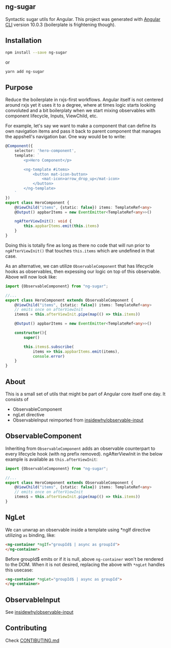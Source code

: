 ## ng-sugar
Syntactic sugar utils for Angular.
This project was generated with [Angular CLI](https://github.com/angular/angular-cli) version 10.0.3 (boilerplate is frightening though).

## Installation

```bash
npm install --save ng-sugar
```

or

```bash
yarn add ng-sugar
```

## Purpose

Reduce the boilerplate in rxjs-first workflows. Angular itself is not centered around rxjs yet it uses it to a degree, where at times logic starts looking convoluted and a bit boilerplaty when we start mixing observables with component lifecycle, Inputs, ViewChild, etc.

For example, let's say we want to make a component that can define its own navigation items and pass it back to parent component that manages the appshell's navigation bar. One way would be to write:

```ts
@Component({
    selector: 'hero-component',
    template: `
        <p>Hero Component</p>

        <ng-template #items>
            <button mat-icon-button>
                <mat-icon>arrow_drop_up</mat-icon>
            </button>
        </ng-template>
    `
})
export class HeroComponent {
    @ViewChild("items", {static: false}) items: TemplateRef<any>
    @Output() appbarItems = new EventEmitter<TemplateRef<any>>()

    ngAfterViewInit(): void { 
        this.appbarItems.emit(this.items)
    }
}
```

Doing this is totally fine as long as there no code that will run prior to `ngAfterViewInit()`  that touches `this.items` which are undefined in that case.

As an alternative, we can utilize `ObservableComponent` that has lifecycle hooks as observables, then expessing our logic on top of this observable. Above will now look like:

```ts
import {ObservableComponent} from "ng-sugar";

//...
export class HeroComponent extends ObservableComponent {
    @ViewChild("items", {static: false}) items: TemplateRef<any>
    // emits once on afterViewInit
    items$ = this.afterViewInit.pipe(map(() => this.items))

    @Output() appbarItems = new EventEmitter<TemplateRef<any>>()

    constructor(){
        super()

        this.items$.subscribe(
            items => this.appbarItems.emit(items),
            console.error)
    }
}
```

## About

This is a small set of utils that might be part of Angular core itself one day. It consists of 

* ObservableComponent
* ngLet directive
* ObservableInput reimported from [insidewhy/observable-input](https://github.com/insidewhy/observable-input)

## ObservableComponent

Inheriting from `ObservableComponent` adds an observable counterpart to every lifecycle hook (with ng prefix removed).
ngAfterViewInit in the below example is available as `this.afterViewInit`:

```ts
import {ObservableComponent} from "ng-sugar";

//...
export class HeroComponent extends ObservableComponent {
    @ViewChild("items", {static: false}) items: TemplateRef<any>
    // emits once on afterViewInit
    items$ = this.afterViewInit.pipe(map(() => this.items))
}
```

## NgLet

We can unwrap an observable inside a template using *ngIf directive utilizing `as` binding, like:

```html
<ng-container *ngIf="groupId$ | async as groupId">
</ng-container>
```

Before groupId$ emits or if it is null, above `ng-container` won't be rendered to the DOM. When it is not desired, replacing the above with `*ngLet` handles this usecase:

```html
<ng-container *ngLet="groupId$ | async as groupId">
</ng-container>
```

## ObservableInput
See [insidewhy/observable-input](https://github.com/insidewhy/observable-input)

## Contributing

Check [CONTIBUTING.md](CONTRIBUTING.md)
